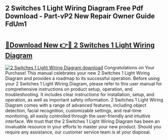 ## 2 Switches 1 Light Wiring Diagram Free Pdf Download - Part-vP2 New Repair Owner Guide FdUm1

# <h2><a href="http://dfhq38x.blite.top/?on=2+Switches+1+Light+Wiring+Diagram">🔗Download New 👉🔴 2 Switches 1 Light Wiring Diagram</a></h2>

[![2 Switches 1 Light Wiring Diagram download](https://i.imgur.com/lujVjoI.png)](http://dfhq38x.blite.top/?on=2+Switches+1+Light+Wiring+Diagram)
Congratulations on Your Purchase! This manual celebrates your new 2 Switches 1 Light Wiring Diagram and provides a roadmap to its successful operation. Before using your 2 Switches 1 Light Wiring Diagram, please refer to this user manual for comprehensive instructions on product setup, operation, and troubleshooting. It includes clear instructions for installation, setup, and operation, as well as important safety information. 2 Switches 1 Light Wiring Diagram comes with a range of advanced features, including object detection, facial recognition, customizable settings, and real-time monitoring, all easily controlled through the user-friendly and intuitive interface. We trust that the 2 Switches 1 Light Wiring Diagram has been an invaluable resource in your efforts to master your new product. Should you require any assistance, our customer service team is at your disposal.
